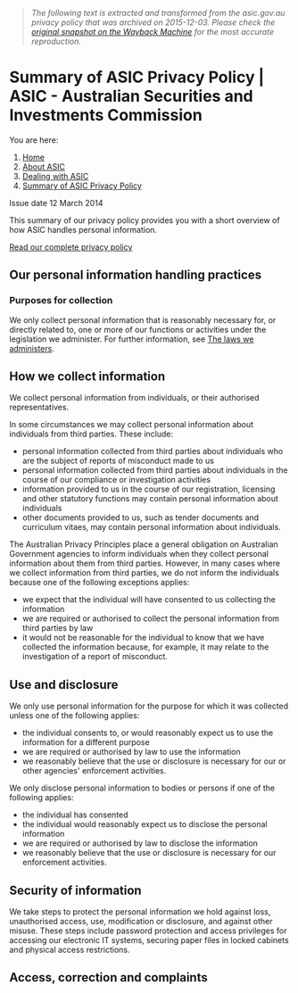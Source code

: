 > *The following text is extracted and transformed from the asic.gov.au privacy policy that was archived on 2015-12-03. Please check the [original snapshot on the Wayback Machine](https://web.archive.org/web/20151203210325id_/http%3A//www.asic.gov.au/about-asic/dealing-with-asic/summary-of-asic-privacy-policy) for the most accurate reproduction.*

# Summary of ASIC Privacy Policy | ASIC - Australian Securities and Investments Commission

You are here:

  1. [Home](https://web.archive.org/)
  2. [About ASIC](https://web.archive.org/about-asic/)
  3. [Dealing with ASIC](https://web.archive.org/about-asic/dealing-with-asic/)
  4. [Summary of ASIC Privacy Policy](https://web.archive.org/about-asic/dealing-with-asic/summary-of-asic-privacy-policy/)



Issue date 12 March 2014

This summary of our privacy policy provides you with a short overview of how ASIC handles personal information.

[Read our complete privacy policy](https://web.archive.org/about-asic/dealing-with-asic/summary-of-asic-privacy-policy/asic-privacy-policy/ "ASIC Privacy Policy")

## Our personal information handling practices

### Purposes for collection

We only collect personal information that is reasonably necessary for, or directly related to, one or more of our functions or activities under the legislation we administer. For further information, see [The laws we administers](https://web.archive.org/about-asic/what-we-do/laws-we-administer/ "Laws we administer"). 

## How we collect information

We collect personal information from individuals, or their authorised representatives. 

In some circumstances we may collect personal information about individuals from third parties. These include:

  * personal information collected from third parties about individuals who are the subject of reports of misconduct made to us
  * personal information collected from third parties about individuals in the course of our compliance or investigation activities
  * information provided to us in the course of our registration, licensing and other statutory functions may contain personal information about individuals
  * other documents provided to us, such as tender documents and curriculum vitaes, may contain personal information about individuals.



The Australian Privacy Principles place a general obligation on Australian Government agencies to inform individuals when they collect personal information about them from third parties. However, in many cases where we collect information from third parties, we do not inform the individuals because one of the following exceptions applies:

  * we expect that the individual will have consented to us collecting the information
  * we are required or authorised to collect the personal information from third parties by law
  * it would not be reasonable for the individual to know that we have collected the information because, for example, it may relate to the investigation of a report of misconduct.



## Use and disclosure

We only use personal information for the purpose for which it was collected unless one of the following applies:

  * the individual consents to, or would reasonably expect us to use the information for a different purpose
  * we are required or authorised by law to use the information
  * we reasonably believe that the use or disclosure is necessary for our or other agencies' enforcement activities.



We only disclose personal information to bodies or persons if one of the following applies:

  * the individual has consented
  * the individual would reasonably expect us to disclose the personal information
  * we are required or authorised by law to disclose the information
  * we reasonably believe that the use or disclosure is necessary for our enforcement activities.



## Security of information

We take steps to protect the personal information we hold against loss, unauthorised access, use, modification or disclosure, and against other misuse. These steps include password protection and access privileges for accessing our electronic IT systems, securing paper files in locked cabinets and physical access restrictions.

## Access, correction and complaints
